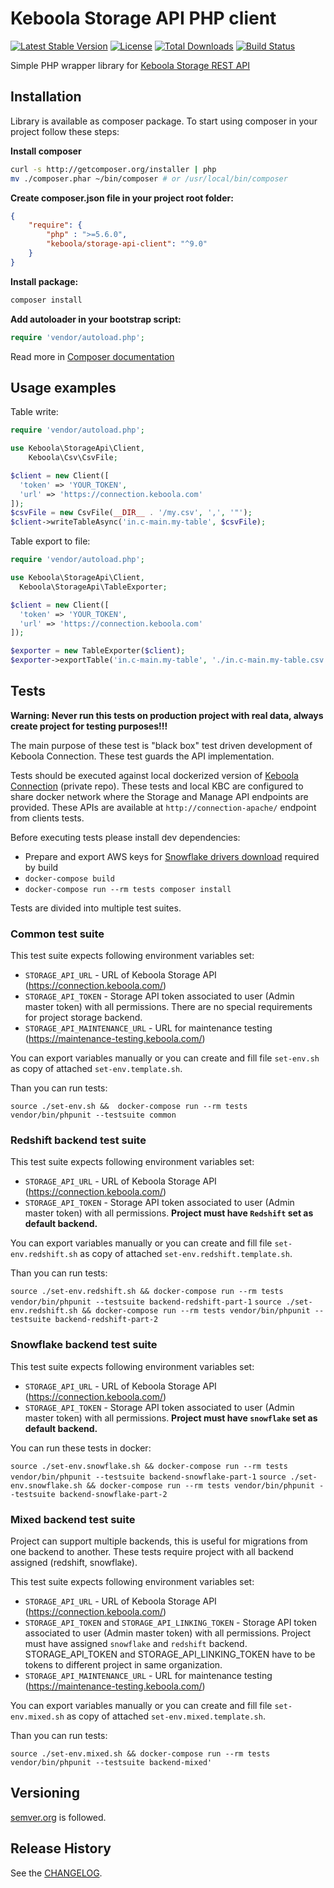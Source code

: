 # Keboola Storage API PHP client
[![Latest Stable Version](https://poser.pugx.org/keboola/storage-api-client/v/stable.svg)](https://packagist.org/packages/keboola/storage-api-client)
[![License](https://poser.pugx.org/keboola/storage-api-client/license.svg)](https://packagist.org/packages/keboola/storage-api-client)
[![Total Downloads](https://poser.pugx.org/keboola/storage-api-client/downloads.svg)](https://packagist.org/packages/keboola/storage-api-client)
[![Build Status](https://travis-ci.com/keboola/storage-api-php-client.svg?branch=master)](https://travis-ci.com/keboola/storage-api-php-client)

Simple PHP wrapper library for [Keboola Storage REST API](http://docs.keboola.apiary.io/)

## Installation

Library is available as composer package.
To start using composer in your project follow these steps:

**Install composer**
  
```bash
curl -s http://getcomposer.org/installer | php
mv ./composer.phar ~/bin/composer # or /usr/local/bin/composer
```

**Create composer.json file in your project root folder:**
```json
{
    "require": {
        "php" : ">=5.6.0",
        "keboola/storage-api-client": "^9.0"
    }
}
```

**Install package:**

```bash
composer install
```

**Add autoloader in your bootstrap script:**

```php
require 'vendor/autoload.php';
```

Read more in [Composer documentation](http://getcomposer.org/doc/01-basic-usage.md)

## Usage examples

Table write:

```php
require 'vendor/autoload.php';

use Keboola\StorageApi\Client,
	Keboola\Csv\CsvFile;

$client = new Client([
  'token' => 'YOUR_TOKEN',
  'url' => 'https://connection.keboola.com'
]);
$csvFile = new CsvFile(__DIR__ . '/my.csv', ',', '"');
$client->writeTableAsync('in.c-main.my-table', $csvFile);
```

Table export to file:

```php
require 'vendor/autoload.php';

use Keboola\StorageApi\Client,
  Keboola\StorageApi\TableExporter;

$client = new Client([
  'token' => 'YOUR_TOKEN',
  'url' => 'https://connection.keboola.com'
]);

$exporter = new TableExporter($client);
$exporter->exportTable('in.c-main.my-table', './in.c-main.my-table.csv', []);

```

## Tests

**Warning: Never run this tests on production project with real data, always create project for testing purposes!!!**

The main purpose of these test is "black box" test driven development of Keboola Connection. These test guards the API implementation.

Tests should be executed against local dockerized version of [Keboola Connection](https://github.com/keboola/connection/) (private repo).
These tests and local KBC are configured to share docker network where the Storage and Manage API endpoints are provided. 
These APIs are available at `http://connection-apache/` endpoint from clients tests.


Before executing tests please install dev dependencies:
- Prepare and export AWS keys for [Snowflake drivers download](https://github.com/keboola/drivers-management#driver-download) required by build
- `docker-compose build`
- `docker-compose run --rm tests composer install`

Tests are divided into multiple test suites.

### Common test suite
This test suite expects following environment variables set:
 - `STORAGE_API_URL` - URL of Keboola Storage API (https://connection.keboola.com/)
 - `STORAGE_API_TOKEN` - Storage API token associated to user (Admin master token) with all permissions. There are no special requirements for project storage backend.
 - `STORAGE_API_MAINTENANCE_URL` - URL for maintenance testing (https://maintenance-testing.keboola.com/)


You can export variables manually or you can create and fill file `set-env.sh` as copy of attached `set-env.template.sh`.

Than  you can run tests:

`source ./set-env.sh &&  docker-compose run --rm tests vendor/bin/phpunit --testsuite common`

 
### Redshift backend test suite

This test suite expects following environment variables set:
- `STORAGE_API_URL` - URL of Keboola Storage API (https://connection.keboola.com/)
- `STORAGE_API_TOKEN` - Storage API token associated to user (Admin master token) with all permissions. **Project must have `Redshift` set as default backend.**

You can export variables manually or you can create and fill file `set-env.redshift.sh`
as copy of attached `set-env.redshift.template.sh`.

Than  you can run tests:

`source ./set-env.redshift.sh && docker-compose run --rm tests vendor/bin/phpunit --testsuite backend-redshift-part-1`
`source ./set-env.redshift.sh && docker-compose run --rm tests vendor/bin/phpunit --testsuite backend-redshift-part-2`

### Snowflake backend test suite
This test suite expects following environment variables set:
- `STORAGE_API_URL` - URL of Keboola Storage API (https://connection.keboola.com/)
- `STORAGE_API_TOKEN` - Storage API token associated to user (Admin master token) with all permissions. **Project must have `snowflake` set as default backend.**


You can run these tests in docker:

`source ./set-env.snowflake.sh && docker-compose run --rm tests vendor/bin/phpunit --testsuite backend-snowflake-part-1`
`source ./set-env.snowflake.sh && docker-compose run --rm tests vendor/bin/phpunit --testsuite backend-snowflake-part-2`

### Mixed backend test suite
Project can support multiple backends, this is useful for migrations from one backend to another.
These tests require project with all backend assigned (redshift, snowflake).

This test suite expects following environment variables set:
 - `STORAGE_API_URL` - URL of Keboola Storage API (https://connection.keboola.com/)
 - `STORAGE_API_TOKEN` and `STORAGE_API_LINKING_TOKEN` - Storage API token associated to user (Admin master token) with all permissions. Project must have assigned `snowflake` and `redshift` backend. STORAGE_API_TOKEN and STORAGE_API_LINKING_TOKEN have to be tokens to different project in same organization.
 - `STORAGE_API_MAINTENANCE_URL` - URL for maintenance testing (https://maintenance-testing.keboola.com/)


You can export variables manually or you can create and fill file `set-env.mixed.sh` as copy of attached `set-env.mixed.template.sh`.

Than  you can run tests:

`source ./set-env.mixed.sh && docker-compose run --rm tests vendor/bin/phpunit --testsuite backend-mixed'`



## Versioning
[semver.org](http://semver.org/) is followed.

## Release History
See the [CHANGELOG](CHANGELOG.md).

